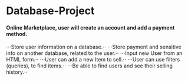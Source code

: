 
# Database-Project

#### Online Marketplace, user will create an account and add a payment method.

⋅⋅⋅Store user information on a database.⋅⋅
⋅⋅⋅Store payment and sensitive info on another database, related to the user.⋅⋅
⋅⋅⋅Input new User from an HTML form.⋅⋅
⋅⋅⋅User can add a new Item to sell.⋅⋅
⋅⋅⋅User can use filters (queries), to find items.⋅⋅
⋅⋅⋅Be able to find users and see their selling history.⋅⋅